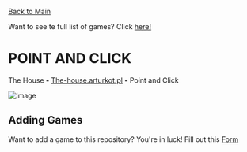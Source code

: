 [Back to Main](/../main/README.md)

Want to see te full list of games? Click [here!](/../main/Categories/All-Games-List.md)

# POINT AND CLICK

The House **-** <a href="https://the-house.arturkot.pl/">The-house.arturkot.pl</a> **-** Point and Click 

![image](https://github.com/Zryak/Open-Games/assets/152645699/e7d55bd4-a822-49b9-951d-8462b46f3930)

## Adding Games
Want to add a game to this repository? You're in luck! Fill out this [Form](https://github.com/Zryak/Open-Games/issues/new?assignees=zryak&labels=game%2Cwebsite%2Cadd+game&projects=&template=WebsiteRequest.yml&title=%5BGame%5D%3A+I+want+)
